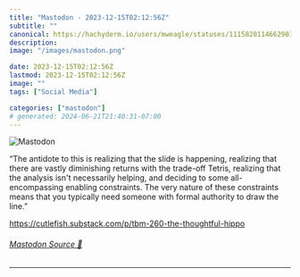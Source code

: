 ```yaml
---
title: "Mastodon - 2023-12-15T02:12:56Z"
subtitle: ""
canonical: https://hachyderm.io/users/mweagle/statuses/111582011466290378
description:
image: "/images/mastodon.png"

date: 2023-12-15T02:12:56Z
lastmod: 2023-12-15T02:12:56Z
image: ""
tags: ["Social Media"]

categories: ["mastodon"]
# generated: 2024-06-21T21:40:31-07:00
---
```

![Mastodon](/images/mastodon.png)

<p>“The antidote to this is realizing that the slide is happening, realizing that there are vastly diminishing returns with the trade-off Tetris, realizing that the analysis isn&#39;t necessarily helping, and deciding to some all-encompassing enabling constraints. The very nature of these constraints means that you typically need someone with formal authority to draw the line.”</p><p><a href="https://cutlefish.substack.com/p/tbm-260-the-thoughtful-hippo" target="_blank" rel="nofollow noopener noreferrer" translate="no"><span class="invisible">https://</span><span class="ellipsis">cutlefish.substack.com/p/tbm-2</span><span class="invisible">60-the-thoughtful-hippo</span></a></p>


###### [Mastodon Source 🐘](https://hachyderm.io/@mweagle/111582011466290378)

___
